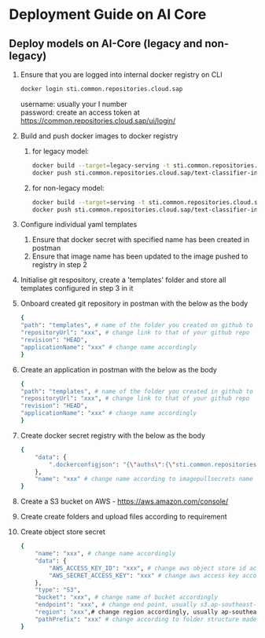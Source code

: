 # Deployment Guide on AI Core

## Deploy models on AI-Core (legacy and non-legacy)
1. Ensure that you are logged into internal docker registry on CLI
    ```sh
    docker login sti.common.repositories.cloud.sap
    ```
    username: usually your I number\
    password: create an access token at https://common.repositories.cloud.sap/ui/login/

1. Build and push docker images to docker registry
    1. for legacy model:
        ```sh
        docker build --target=legacy-serving -t sti.common.repositories.cloud.sap/text-classifier-inference-legacy .
        docker push sti.common.repositories.cloud.sap/text-classifier-inference-legacy:latest
        ```

    1. for non-legacy model:
        ```sh
        docker build --target=serving -t sti.common.repositories.cloud.sap/text-classifier-inference .
        docker push sti.common.repositories.cloud.sap/text-classifier-inference:latest
        ```

1. Configure individual yaml templates
    1. Ensure that docker secret with specified name has been created in postman
    1. Ensure that image name has been updated to the image pushed to registry in step 2

1. Initialise git respository, create a 'templates' folder and store all templates configured in step 3 in it

1. Onboard created git repository in postman with the below as the body
    ```sh
    {
    "path": "templates", # name of the folder you created on github to store templates
    "repositoryUrl": "xxx", # change link to that of your github repo
    "revision": "HEAD",
    "applicationName": "xxx" # change name accordingly
    }
    ```

1. Create an application in postman with the below as the body
    ```sh
    {
    "path": "templates", # name of the folder you created in github to store templates
    "repositoryUrl": "xxx", # change link to that of your github repo
    "revision": "HEAD",
    "applicationName": "xxx" # change name accordingly
    }
    ```

1. Create docker secret registry with the below as the body
    ```sh
    {
        "data": {
            ".dockerconfigjson": "{\"auths\":{\"sti.common.repositories.cloud.sap\":{\"username\":\"xxx\", \"password\":\"xxx\"}}}" # username and password is the same as in step 1 
        },
        "name": "xxx" # change name according to imagepullsecrets name as written in yaml template
    }
    ````

1. Create a S3 bucket on AWS - https://aws.amazon.com/console/

1. Create create folders and upload files according to requirement

1. Create object store secret
    ```sh
    {
        "name": "xxx", # change name accordingly
        "data": {
            "AWS_ACCESS_KEY_ID": "xxx", # change aws object store id accordingly
            "AWS_SECRET_ACCESS_KEY": "xxx" # change aws access key accordingly
        },
        "type": "S3",
        "bucket": "xxx", # change name of bucket accordingly
        "endpoint": "xxx", # change end point, usually s3.ap-southeast-1.amazonaws.com
        "region": "xxx",# change region accordingly, usually ap-southeast-1
        "pathPrefix": "xxx" # change according to folder structure made in previous step
    }
    ```
    


